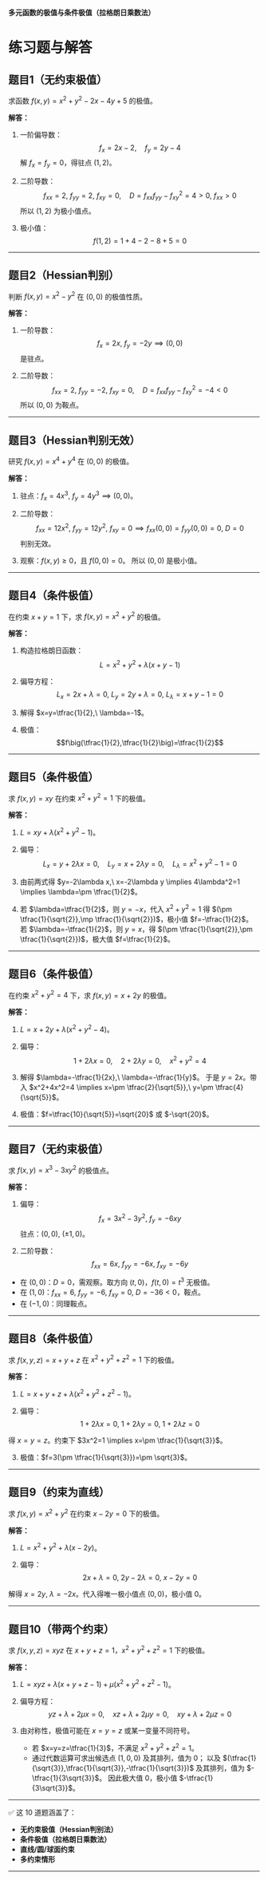 **多元函数的极值与条件极值（拉格朗日乘数法）**

# 练习题与解答

## 题目1（无约束极值）

求函数 $f(x,y)=x^2+y^2-2x-4y+5$ 的极值。

**解答：**

1. 一阶偏导数：
   $$f_x=2x-2,\quad f_y=2y-4$$
   解 $f_x=f_y=0$，得驻点 $(1,2)$。

2. 二阶导数：
   $$f_{xx}=2,\ f_{yy}=2,\ f_{xy}=0,\quad D=f_{xx}f_{yy}-f_{xy}^2=4>0,\ f_{xx}>0$$
   所以 $(1,2)$ 为极小值点。

3. 极小值：
   $$f(1,2)=1+4-2-8+5=0$$

---

## 题目2（Hessian判别）

判断 $f(x,y)=x^2-y^2$ 在 $(0,0)$ 的极值性质。

**解答：**

1. 一阶导数：
   $$f_x=2x,\ f_y=-2y \implies (0,0)$$ 是驻点。

2. 二阶导数：
   $$f_{xx}=2,\ f_{yy}=-2,\ f_{xy}=0,\quad D=f_{xx}f_{yy}-f_{xy}^2=-4<0$$
   所以 $(0,0)$ 为鞍点。

---

## 题目3（Hessian判别无效）

研究 $f(x,y)=x^4+y^4$ 在 $(0,0)$ 的极值。

**解答：**

1. 驻点：$f_x=4x^3,\ f_y=4y^3 \implies (0,0)$。

2. 二阶导数：
   $$f_{xx}=12x^2,\ f_{yy}=12y^2,\ f_{xy}=0 \implies f_{xx}(0,0)=f_{yy}(0,0)=0,\ D=0$$
   判别无效。

3. 观察：$f(x,y)\ge 0$，且 $f(0,0)=0$。
   所以 $(0,0)$ 是极小值。

---

## 题目4（条件极值）

在约束 $x+y=1$ 下，求 $f(x,y)=x^2+y^2$ 的极值。

**解答：**

1. 构造拉格朗日函数：
   $$L=x^2+y^2+\lambda(x+y-1)$$

2. 偏导方程：
   $$L_x=2x+\lambda=0,\ L_y=2y+\lambda=0,\ L_\lambda=x+y-1=0$$

3. 解得 $x=y=\tfrac{1}{2},\ \lambda=-1$。

4. 极值：
   $$f\big(\tfrac{1}{2},\tfrac{1}{2}\big)=\tfrac{1}{2}$$

---

## 题目5（条件极值）

求 $f(x,y)=xy$ 在约束 $x^2+y^2=1$ 下的极值。

**解答：**

1. $L=xy+\lambda(x^2+y^2-1)$。

2. 偏导：
   $$L_x=y+2\lambda x=0,\quad L_y=x+2\lambda y=0,\quad L_\lambda=x^2+y^2-1=0$$

3. 由前两式得 $y=-2\lambda x,\ x=-2\lambda y \implies 4\lambda^2=1 \implies \lambda=\pm \tfrac{1}{2}$。

4. 若 $\lambda=\tfrac{1}{2}$，则 $y=-x$，代入 $x^2+y^2=1$ 得 $(\pm \tfrac{1}{\sqrt{2}},\mp \tfrac{1}{\sqrt{2}})$，极小值 $f=-\tfrac{1}{2}$。
   若 $\lambda=-\tfrac{1}{2}$，则 $y=x$，得 $(\pm \tfrac{1}{\sqrt{2}},\pm \tfrac{1}{\sqrt{2}})$，极大值 $f=\tfrac{1}{2}$。

---

## 题目6（条件极值）

在约束 $x^2+y^2=4$ 下，求 $f(x,y)=x+2y$ 的极值。

**解答：**

1. $L=x+2y+\lambda(x^2+y^2-4)$。

2. 偏导：
   $$1+2\lambda x=0,\quad 2+2\lambda y=0,\quad x^2+y^2=4$$

3. 解得 $\lambda=-\tfrac{1}{2x},\ \lambda=-\tfrac{1}{y}$。
   于是 $y=2x$。带入 $x^2+4x^2=4 \implies x=\pm \tfrac{2}{\sqrt{5}},\ y=\pm \tfrac{4}{\sqrt{5}}$。

4. 极值：$f=\tfrac{10}{\sqrt{5}}=\sqrt{20}$ 或 $-\sqrt{20}$。

---

## 题目7（无约束极值）

求 $f(x,y)=x^3-3xy^2$ 的极值点。

**解答：**

1. 偏导：
   $$f_x=3x^2-3y^2,\ f_y=-6xy$$
   驻点：$(0,0),\ (\pm 1,0)$。

2. 二阶导数：
   $$f_{xx}=6x,\ f_{yy}=-6x,\ f_{xy}=-6y$$

* 在 $(0,0)$：$D=0$，需观察。取方向 $(t,0)$，$f(t,0)=t^3$ 无极值。
* 在 $(1,0)$：$f_{xx}=6,\ f_{yy}=-6,\ f_{xy}=0,\ D=-36<0$，鞍点。
* 在 $(-1,0)$：同理鞍点。

---

## 题目8（条件极值）

求 $f(x,y,z)=x+y+z$ 在 $x^2+y^2+z^2=1$ 下的极值。

**解答：**

1. $L=x+y+z+\lambda(x^2+y^2+z^2-1)$。

2. 偏导：
   $$1+2\lambda x=0,\ 1+2\lambda y=0,\ 1+2\lambda z=0$$

得 $x=y=z$。约束下 $3x^2=1 \implies x=\pm \tfrac{1}{\sqrt{3}}$。

3. 极值：$f=3(\pm \tfrac{1}{\sqrt{3}})=\pm \sqrt{3}$。

---

## 题目9（约束为直线）

求 $f(x,y)=x^2+y^2$ 在约束 $x-2y=0$ 下的极值。

**解答：**

1. $L=x^2+y^2+\lambda(x-2y)$。

2. 偏导：
   $$2x+\lambda=0,\ 2y-2\lambda=0,\ x-2y=0$$

解得 $x=2y,\ \lambda=-2x$。代入得唯一极小值点 $(0,0)$，极小值 $0$。

---

## 题目10（带两个约束）

求 $f(x,y,z)=xyz$ 在 $x+y+z=1$，$x^2+y^2+z^2=1$ 下的极值。

**解答：**

1. $L=xyz+\lambda(x+y+z-1)+\mu(x^2+y^2+z^2-1)$。

2. 偏导方程：
   $$yz+\lambda+2\mu x=0,\quad xz+\lambda+2\mu y=0,\quad xy+\lambda+2\mu z=0$$

3. 由对称性，极值可能在 $x=y=z$ 或某一变量不同符号。

   * 若 $x=y=z=\tfrac{1}{3}$，不满足 $x^2+y^2+z^2=1$。
   * 通过代数运算可求出候选点 $(1,0,0)$ 及其排列，值为 $0$；
     以及 $(\tfrac{1}{\sqrt{3}},\tfrac{1}{\sqrt{3}},-\tfrac{1}{\sqrt{3}})$ 及其排列，值为 $-\tfrac{1}{3\sqrt{3}}$。
     因此极大值 $0$，极小值 $-\tfrac{1}{3\sqrt{3}}$。

---

✅ 这 10 道题涵盖了：

* **无约束极值（Hessian判别法）**
* **条件极值（拉格朗日乘数法）**
* **直线/圆/球面约束**
* **多约束情形**

---



